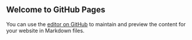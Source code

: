 ## Welcome to GitHub Pages

You can use the [editor on GitHub](https://github.com/CarlosMunguia7/ProyectoFinal/edit/master/README.md) to maintain and preview the content for your website in Markdown files.
